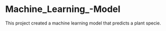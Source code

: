 # Machine_Learning_-Model
This project created a machine learning model that predicts a plant specie.
